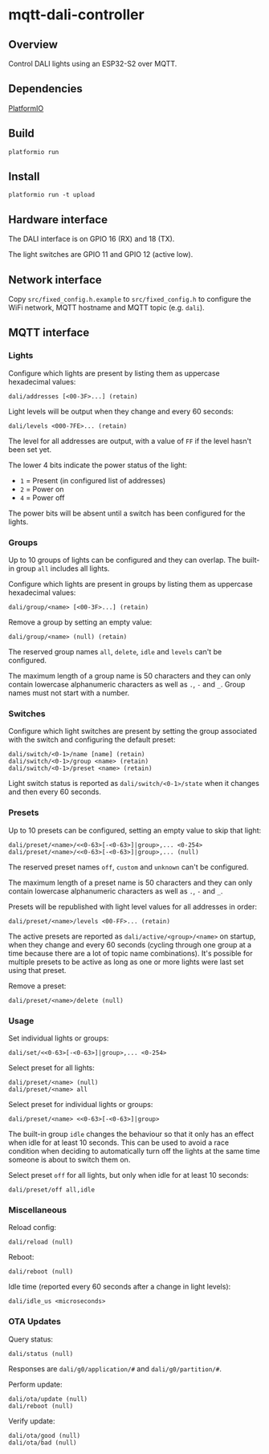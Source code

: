 # mqtt-dali-controller

## Overview
Control DALI lights using an ESP32-S2 over MQTT.

## Dependencies
[PlatformIO](https://platformio.org/)

## Build
`platformio run`

## Install
`platformio run -t upload`

## Hardware interface
The DALI interface is on GPIO 16 (RX) and 18 (TX).

The light switches are GPIO 11 and GPIO 12 (active low).

## Network interface
Copy `src/fixed_config.h.example` to `src/fixed_config.h` to configure the WiFi
network, MQTT hostname and MQTT topic (e.g. `dali`).

## MQTT interface

### Lights

Configure which lights are present by listing them as uppercase hexadecimal
values:
```
dali/addresses [<00-3F>...] (retain)
```

Light levels will be output when they change and every 60 seconds:
```
dali/levels <000-7FE>... (retain)
```
The level for all addresses are output, with a value of `FF` if the level hasn't
been set yet.

The lower 4 bits indicate the power status of the light:
* `1` = Present (in configured list of addresses)
* `2` = Power on
* `4` = Power off

The power bits will be absent until a switch has been configured for the lights.

### Groups

Up to 10 groups of lights can be configured and they can overlap. The built-in
group `all` includes all lights.

Configure which lights are present in groups by listing them as uppercase hexadecimal
values:
```
dali/group/<name> [<00-3F>...] (retain)
```

Remove a group by setting an empty value:
```
dali/group/<name> (null) (retain)
```

The reserved group names `all`, `delete`, `idle` and `levels` can't be configured.

The maximum length of a group name is 50 characters and they can only contain
lowercase alphanumeric characters as well as `.`, `-` and `_`. Group names must
not start with a number.

### Switches

Configure which light switches are present by setting the group associated with
the switch and configuring the default preset:
```
dali/switch/<0-1>/name [name] (retain)
dali/switch/<0-1>/group <name> (retain)
dali/switch/<0-1>/preset <name> (retain)
```

Light switch status is reported as `dali/switch/<0-1>/state` when it changes
and then every 60 seconds.

### Presets

Up to 10 presets can be configured, setting an empty value to skip that light:

```
dali/preset/<name>/<<0-63>[-<0-63>]|group>,... <0-254>
dali/preset/<name>/<<0-63>[-<0-63>]|group>,... (null)
```

The reserved preset names `off`, `custom` and `unknown` can't be configured.

The maximum length of a preset name is 50 characters and they can only contain
lowercase alphanumeric characters as well as `.`, `-` and `_`.

Presets will be republished with light level values for all addresses in order:
```
dali/preset/<name>/levels <00-FF>... (retain)
```

The active presets are reported as `dali/active/<group>/<name>` on startup, when
they change and every 60 seconds (cycling through one group at a time because
there are a lot of topic name combinations). It's possible for multiple presets
to be active as long as one or more lights were last set using that preset.

Remove a preset:

```
dali/preset/<name>/delete (null)
```

### Usage

Set individual lights or groups:

```
dali/set/<<0-63>[-<0-63>]|group>,... <0-254>
```

Select preset for all lights:

```
dali/preset/<name> (null)
dali/preset/<name> all
```

Select preset for individual lights or groups:

```
dali/preset/<name> <<0-63>[-<0-63>]|group>
```

The built-in group `idle` changes the behaviour so that it only has an effect
when idle for at least 10 seconds. This can be used to avoid a race condition
when deciding to automatically turn off the lights at the same time someone is
about to switch them on.

Select preset `off` for all lights, but only when idle for at least 10 seconds:

```
dali/preset/off all,idle
```

### Miscellaneous

Reload config:

```
dali/reload (null)
```

Reboot:

```
dali/reboot (null)
```

Idle time (reported every 60 seconds after a change in light levels):

```
dali/idle_us <microseconds>
```

### OTA Updates

Query status:

```
dali/status (null)
```

Responses are `dali/g0/application/#` and `dali/g0/partition/#`.

Perform update:

```
dali/ota/update (null)
dali/reboot (null)
```

Verify update:

```
dali/ota/good (null)
dali/ota/bad (null)
```
